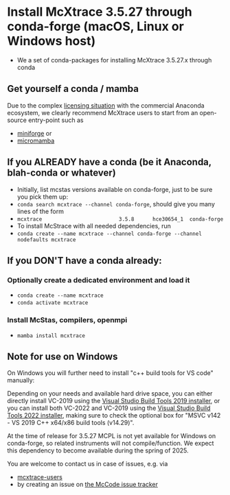 # Install McXtrace 3.5.27 through conda-forge (macOS, Linux or Windows host)

* We a set of conda-packages for installing McXtrace 3.5.27.x through conda

## Get yourself a conda / mamba
Due to the complex [licensing situation](https://discuss.scientific-python.org/t/response-to-anaconda-switch-to-paid-plans/1395) with the commercial Anaconda ecosystem, we clearly recommend McXtrace users to start from an open-source entry-point such as
* [miniforge](https://github.com/conda-forge/miniforge) or
* [micromamba](https://mamba.readthedocs.io/en/latest/user_guide/micromamba.html)

## If you ALREADY have a conda (be it Anaconda, blah-conda or whatever)
* Initially, list mcstas versions available on conda-forge, just to be sure you pick them up:
* ```conda search mcxtrace --channel conda-forge```, should give you many lines of the form
* ```mcxtrace                         3.5.8      hce30654_1  conda-forge   ```
* To install McStrace with all needed dependencies, run
* ```conda create --name mcxtrace --channel conda-forge --channel nodefaults mcxtrace```

## If you DON'T have a conda already:

### Optionally create a dedicated environment and load it
* ```conda create --name mcxtrace ```
* ```conda activate mcxtrace```

### Install McStas, compilers, openmpi
* ```mamba install mcxtrace```
 
## Note for use on Windows
On Windows you will further need to install "c++ build tools for VS code" manually:

Depending on your needs and available hard drive space, you can either directly install VC-2019 using the [Visual Studio Build Tools 2019 installer](https://aka.ms/vs/16/release/vs_BuildTools.exe), or you can install both VC-2022 and VC-2019 using the [Visual Studio Build Tools 2022 installer](https://aka.ms/vs/17/release/vs_BuildTools.exe), making sure to check the optional box for "MSVC v142 - VS 2019 C++ x64/x86 build tools (v14.29)".

At the time of release for 3.5.27 MCPL is not yet available for Windows on conda-forge, so related instruments will not compile/function.
We expect this dependency to become available during the spring of 2025.

You are welcome to contact us in case of issues, e.g. via
*   [mcxtrace-users](mailto:mcxtrace-users@mcxtrace.org)
* by creating an issue on [the McCode issue tracker](https://github.com/mccode-dev/McCode/issues)
